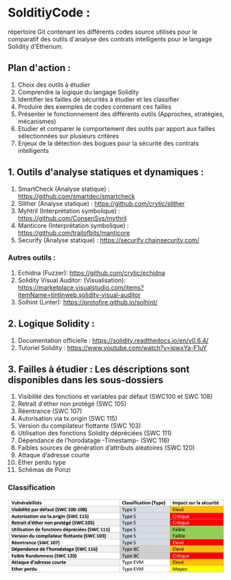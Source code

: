 # SolditiyCode :
répertoire Git contenant les différents codes source utilisés pour le comparatif des outils d'analyse des contrats intelligents pour le langage Solidity d'Etherium.

## Plan d'action : 
  1.	Choix des outils à étudier
  2.	Comprendre la logique du langage Solidity
  3.	Identifier les failles de sécurités à étudier et les classifier
  4.	Produire des exemples de codes contenant ces failles
  5.	Présenter le fonctionnement des différents outils (Approches, stratégies, mécanismes)
  6.	Etudier et comparer le comportement des outils par apport aux failles sélectionnées sur plusieurs critères
  7. Enjeux de la détection des bogues pour la sécurité des contrats intelligents

## 1. Outils d'analyse statiques et dynamiques : 
  1.	SmartCheck (Analyse statique) : https://github.com/smartdec/smartcheck
  2.	Slither (Analyse statique) : https://github.com/crytic/slither
  3.	Myhtril (Interprétation symbolique) : https://github.com/ConsenSys/mythril
  4.	Manticore (Interprétation symbolique) : https://github.com/trailofbits/manticore
  5.	Securify (Analyse statique) : https://securify.chainsecurity.com/
  
### Autres outils : 
  1. Echidna (Fuzzer):   https://github.com/crytic/echidna
  2. Solidity Visual Auditor: (Visualisation): https://marketplace.visualstudio.com/items?itemName=tintinweb.solidity-visual-auditor
  3. Solhint (Linter): https://protofire.github.io/solhint/
  
## 2. Logique Solidity :
  1. Documentation officielle : https://solidity.readthedocs.io/en/v0.6.4/
  2. Tutoriel Solidity : https://www.youtube.com/watch?v=ipwxYa-F1uY

## 3. Failles à étudier : Les déscriptions sont disponibles dans les sous-dossiers
  1. Visibilité des fonctions et variables par défaut (SWC100 et SWC 108)
  2. Retrait d'éther non protégé (SWC 105)
  3. Réentrance (SWC 107)
  4. Autorisation via tx.origin (SWC 115)
  5. Version du compilateur flottante (SWC 103)
  6. Utilisation des fonctions Solidity dépréciées (SWC 111)
  7. Dépendance de l’horodatage -Timestamp- (SWC 116)
  8. Faibles sources de génération d’attributs aléatoires (SWC 120)
  9. Attaque d’adresse courte
  10. Ether perdu type
  11. Schémas de Ponzi
  
### Classification
![](Classification.JPG)
 
